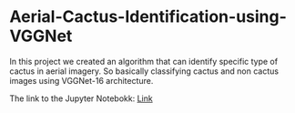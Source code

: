 # Aerial-Cactus-Identification-using-VGGNet
In this project we created an algorithm that can identify specific type of cactus in aerial imagery. So basically classifying cactus and non cactus images using VGGNet-16 architecture.

The link to the Jupyter Notebokk: [Link](https://github.com/Kooroshoo/Aerial-Cactus-Identification-using-VGGNet/blob/master/vgg16_transfer_learning.ipynb)
